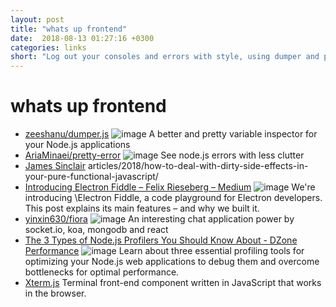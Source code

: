 ```yaml
---
layout: post
title: "whats up frontend"
date:  2018-08-13 01:27:16 +0300
categories: links
short: "Log out your consoles and errors with style, using dumper and pretty-error. Findout how to deal with pesky side-effects and fiddle around in electron-fiddle."
---
```



# whats up frontend

- [zeeshanu/dumper.js](https://github.com/zeeshanu/dumper.js) ![image](https://avatars3.githubusercontent.com/u/16267321?s=400&v=4) A better and pretty variable inspector for your Node.js applications
- [AriaMinaei/pretty-error](https://github.com/AriaMinaei/pretty-error) ![image](https://avatars1.githubusercontent.com/u/593118?s=400&v=4) See node.js errors with less clutter
- [James Sinclair](https://jrsinclair.com/) articles/2018/how-to-deal-with-dirty-side-effects-in-your-pure-functional-javascript/
- [Introducing Electron Fiddle – Felix Rieseberg – Medium](https://medium.com/@felixrieseberg/introducing-electron-fiddle-1de2be1ba6e7) ![image](https://cdn-images-1.medium.com/max/1200/1*r1B3uZHJY-VF4J0I7YOMzA.png) We're introducing \Electron Fiddle\, a code playground for Electron developers. This post explains its main features – and why we built it.
- [yinxin630/fiora](https://github.com/yinxin630/fiora) ![image](https://avatars2.githubusercontent.com/u/6939365?s=400&v=4) An interesting chat application power by socket.io, koa, mongodb and react
- [The 3 Types of Node.js Profilers You Should Know About - DZone Performance](https://dzone.com/articles/the-3-types-of-nodejs-profilers-you-should-know-ab) ![image](https://dz2cdn3.dzone.com/storage/article-thumb/9650406-thumb.jpg) Learn about three essential profiling tools for optimizing your Node.js web applications to debug them and overcome bottlenecks for optimal performance.
- [Xterm.js](https://xtermjs.org/) Terminal front-end component written in JavaScript that works in the browser.
